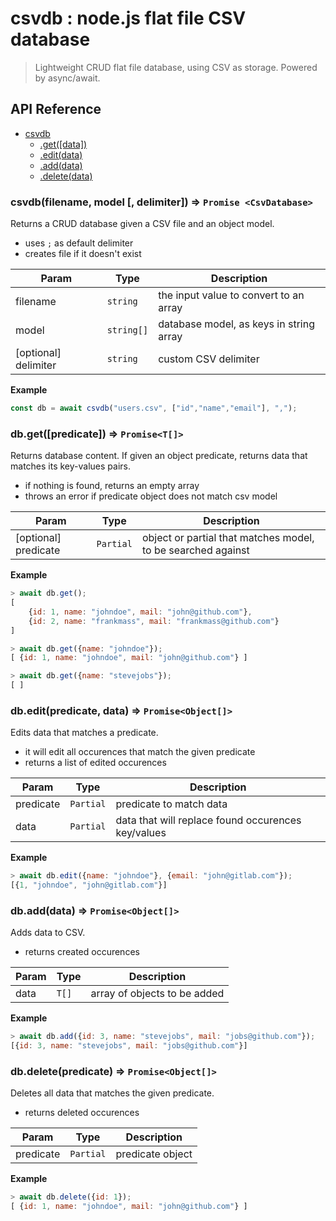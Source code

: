 # csvdb : node.js flat file CSV database

> Lightweight CRUD flat file database, using CSV as storage. Powered by async/await.

## API Reference

* [csvdb<T>](#module_csvdb)
  * [.get([data])](#module_csvdb.get)
  * [.edit(data)](#module_csvdb.edit)
  * [.add(data)](#module_csvdb.add)
  * [.delete(data)](#module_csvdb.delete)

<a name="module_csvdb"></a>

### csvdb(filename, model [, delimiter]) ⇒ <code>Promise <CsvDatabase<T>></code>

Returns a CRUD database given a CSV file and an object model.

* uses `;` as default delimiter
* creates file if it doesn't exist

| Param                | Type                  | Description                             |
| -------------------- | --------------------- | --------------------------------------- |
| filename             | <code>string</code>   | the input value to convert to an array  |
| model                | <code>string[]</code> | database model, as keys in string array |
| [optional] delimiter | <code>string</code>   | custom CSV delimiter                    |

**Example**

```js
const db = await csvdb("users.csv", ["id","name","email"], ",");
```

<a name="module_csvdb.get"></a>

### db.get([predicate]) ⇒ <code>Promise<T[]></code>

Returns database content. If given an object predicate, returns data that matches its key-values pairs.

* if nothing is found, returns an empty array
* throws an error if predicate object does not match csv model

| Param                | Type                    | Description                                                  |
| -------------------- | ----------------------- | ------------------------------------------------------------ |
| [optional] predicate | <code>Partial<T></code> | object or partial that matches model, to be searched against |

**Example**

```js
> await db.get();
[
    {id: 1, name: "johndoe", mail: "john@github.com"},
    {id: 2, name: "frankmass", mail: "frankmass@github.com"}
]

> await db.get({name: "johndoe"});
[ {id: 1, name: "johndoe", mail: "john@github.com"} ]

> await db.get({name: "stevejobs"});
[ ]
```

<a name="module_csvdb.edit"></a>

### db.edit(predicate, data) ⇒ <code>Promise<Object[]></code>

Edits data that matches a predicate.

* it will edit all occurences that match the given predicate
* returns a list of edited occurences

| Param     | Type                    | Description                                        |
| --------- | ----------------------- | -------------------------------------------------- |
| predicate | <code>Partial<T></code> | predicate to match data                            |
| data      | <code>Partial<T></code> | data that will replace found occurences key/values |

**Example**

```js
> await db.edit({name: "johndoe"}, {email: "john@gitlab.com"});
[{1, "johndoe", "john@gitlab.com"}]
```

<a name="module_csvdb.add"></a>

### db.add(data) ⇒ <code>Promise<Object[]></code>

Adds data to CSV.

* returns created occurences

| Param | Type             | Description                  |
| ----- | ---------------- | ---------------------------- |
| data  | <code>T[]</code> | array of objects to be added |

**Example**

```js
> await db.add({id: 3, name: "stevejobs", mail: "jobs@github.com"});
[{id: 3, name: "stevejobs", mail: "jobs@github.com"}]
```

### db.delete(predicate) ⇒ <code>Promise<Object[]></code>

Deletes all data that matches the given predicate.

* returns deleted occurences

| Param     | Type                    | Description      |
| --------- | ----------------------- | ---------------- |
| predicate | <code>Partial<T></code> | predicate object |

**Example**

```js
> await db.delete({id: 1});
[ {id: 1, name: "johndoe", mail: "john@github.com"} ]
```
